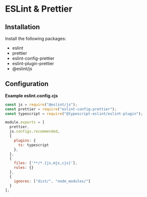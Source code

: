 # ESLint & Prettier

## Installation

Install the following packages:

- eslint
- prettier
- eslint-config-prettier
- eslint-plugin-prettier
- @eslint/js

## Configuration

**Example eslint.config.cjs**

```js
const js = require("@eslint/js");
const prettier = require("eslint-config-prettier");
const typescript = require("@typescript-eslint/eslint-plugin");

module.exports = [
  prettier,
  js.configs.recommended,
  {
    plugins: {
      ts: typescript
    },
  },
  {
    files: ['**/*.{js,mjs,cjs}'],
    rules: {}
  },
  {
    ignores: ["dist/", "node_modules/"]
  }
];
```